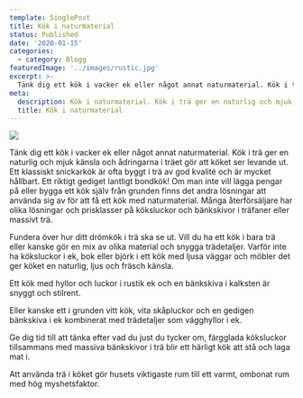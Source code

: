 ```yaml
---
template: SinglePost
title: Kök i naturmaterial
status: Published
date: '2020-01-15'
categories:
  - category: Blogg
featuredImage: '../images/rustic.jpg'
excerpt: >-
  Tänk dig ett kök i vacker ek eller något annat naturmaterial. Kök i trä ger en naturlig och mjuk känsla och ådringarna i träet gör att köket ser levande ut. Ett klassiskt snickarkök är ofta byggt i trä av god kvalité och är mycket hållbart. Ett riktigt gediget lantligt bondkök! Om man inte vill lägga pengar på eller bygga ett kök själv från grunden finns det andra lösningar att använda sig av för att få ett kök med naturmaterial. Många återförsäljare har olika lösningar och prisklasser på köksluckor och bänkskivor i träfaner eller massivt trä.
meta:
  description: Kök i naturmaterial. Kök i trä ger en naturlig och mjuk känsla och ådringarna i träet gör att köket ser levande ut. Ett klassiskt snickarkök är ofta byggt i trä av god kvalité och är mycket hållbart. 
  title: Kök i naturmaterial
---
```


![](/images/rustic.jpg)

Tänk dig ett kök i vacker ek eller något annat naturmaterial. Kök i trä ger en naturlig och mjuk känsla och ådringarna i träet gör att köket ser levande ut. Ett klassiskt snickarkök är ofta byggt i trä av god kvalité och är mycket hållbart. Ett riktigt gediget lantligt bondkök! Om man inte vill lägga pengar på eller bygga ett kök själv från grunden finns det andra lösningar att använda sig av för att få ett kök med naturmaterial. Många återförsäljare har olika lösningar och prisklasser på köksluckor och bänkskivor i träfaner eller massivt trä.

Fundera över hur ditt drömkök i trä ska se ut. Vill du ha ett kök i bara trä eller kanske gör en mix av olika material och snygga trädetaljer. Varför inte ha köksluckor i ek, bok eller björk i ett kök med ljusa väggar och möbler det ger köket en naturlig, ljus och fräsch känsla.

Ett kök med hyllor och luckor i rustik ek och en bänkskiva i kalksten är snyggt och stilrent.

Eller kanske ett i grunden vitt kök, vita skåpluckor och en gedigen bänkskiva i ek kombinerat med trädetaljer som vägghyllor i ek.

Ge dig tid till att tänka efter vad du just du tycker om, färgglada köksluckor tillsammans med massiva bänkskivor i trä blir ett härligt kök att stå och laga mat i.

Att använda trä i köket gör husets viktigaste rum till ett varmt, ombonat rum med hög myshetsfaktor. 